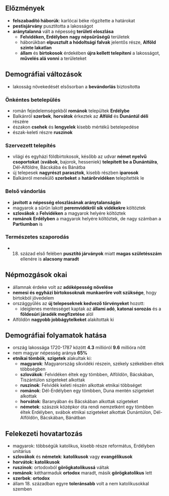 ## Előzmények
- **felszabadító háborúk**: karlócai béke rögzítette a határokat
- **pestisjárvány** pusztította a lakosságot
- **aránytalanná** vált a népesség **területi eloszlása**
	- **Felvidéken, Erdélyben** **nagy népsűrűségű** területek
	- háborúkban **elpusztult a hódoltsági falvak** jelentős része, **Alföld szinte lakatlan**
	- **állam** és **birtokosok** érdekében **újra kellett telepíteni** a lakosságot, **művelés alá vonni** a területeket
## Demográfiai változások
- lakosság növekedését elsősorban a **bevándorlás** biztosította
### Önkéntes betelepülés
- román fejedelemségekből **románok** települtek **Erdélybe**
- Balkánról **szerbek**, **horvátok** érkeztek az **Alföld** és **Dunántúl déli** részére
- északon **csehek** és **lengyelek** kisebb mértékű betelepedése
- észak-keleti részre **ruszinok**
### Szervezett telepítés
- világi és egyházi földbirtokosok, később az udvar **német nyelvű csoportokat** (**svábok**, bajorok, hesseniek) **telepített be a Dunántúlra**, Dél-Alföldre, Bácskába és Bánátba
- új telepesek **nagyrészt** **parasztok**, kisebb részben **iparosok**
- Balkánról menekülő **szerbeket** a **határőrvidéken** telepítették le
### Belső vándorlás
- **javított** **a** **népesség eloszlásának aránytalanságán**
- magyarok a sűrűn lakott **peremvidékről** **sík vidékekre** költöztek
- **szlovákok** a **Felvidéken** a magyarok helyére költöztek
- **románok** **Erdélyben** a magyarok helyére költöztek, de nagy számban a **Partiumban** is
### Természetes szaporodás
- 18. század első felében **pusztító járványok** miatt **magas születésszám** ellenére is **alacsony maradt**
## Népmozgások okai
- államnak érdeke volt az **adóképesség** **növelése**
- **nemesi és egyházi birtokosoknak** **munkaerőre volt szüksége**, hogy birtokból jövedelem
- országgyűlés az **új telepeseknek kedvező törvényeket** hozott:
	- ideiglenes mentességet kaptak az **állami adó**, **katonai sorozás** és a **földesúri járadék megfizetése** alól
- Alföldön **nagyobb jobbágytelkeket** alakítottak ki
## Demográfiai folyamatok hatása
- ország lakossága 1720-1787 között **4.3** millióról **9.6** millióra nőtt
- nem magyar népesség aránya **65%**
- **etnikai tömbök**, **szigetek** alakultak ki:
	- **magyarok**: Magyarország síkvidéki részein, székely székekben éltek többségben
	- **szlovákok**: Felvidéken éltek egy tömbben, Alföldön, Bácskában, Tiszántúlon szigeteket alkottak
	- **ruszinok**: Felvidék keleti részén alkottak etnikai többséget
	- **románok**: Dél-Erdélyben egy tömbben, Duna mentén szigeteket alkottak
	- **horvátok**: Baranyában és Bácskában alkottak szigeteket
	- **németek**: szászok középkor óta rendi nemzetként egy tömbben éltek Erdélyben, svábok etnikai szigeteket alkottak Dunántúlon, Dél-Alföldön, Bácskában, Bánátban
## Felekezeti hovatartozás
- magyarok: többségük katolikus, kisebb része református, Erdélyben unitárius
- **szlovákok** és **németek**: **katolikusok** vagy **evangélikusok**
- **horvátok: katolikusok**
- **ruszinok**: ortodoxból **görögkatolikussá** váltak
- **románok**: kétharmaduk **ortodox** maradt, másik **görögkatolikus** lett
- **szerbek**: **ortodox**
- állam 18. században egyre **toleránsabb** volt a nem katolikusokkal szemben